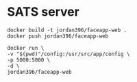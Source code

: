 # SATS server

```
docker build -t jordan396/faceapp-web .
docker push jordan396/faceapp-web
```

```
docker run \
-v "$(pwd)"/config:/usr/src/app/config \
-p 5000:5000 \
-d \
jordan396/faceapp-web 
```